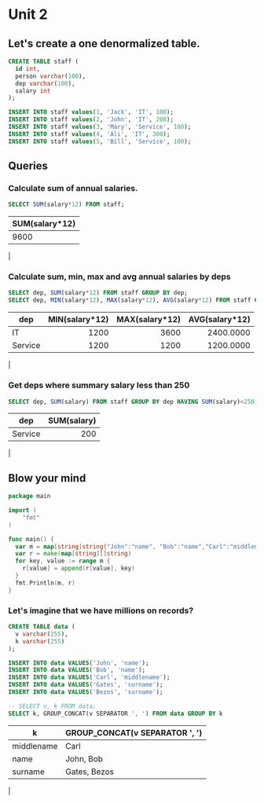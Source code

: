 # Unit 2

## Let's create a one denormalized table.

```sql
CREATE TABLE staff (
  id int,
  person varchar(100),
  dep varchar(100),
  salary int
);

INSERT INTO staff values(1, 'Jack', 'IT', 100);
INSERT INTO staff values(2, 'John', 'IT', 200);
INSERT INTO staff values(3, 'Mary', 'Service', 100);
INSERT INTO staff values(4, 'Ali', 'IT', 300);
INSERT INTO staff values(5, 'Bill', 'Service', 100);
```

## Queries

### Calculate sum of annual salaries.
```sql
SELECT SUM(salary*12) FROM staff;
```

|SUM(salary*12)|
|-|
|9600|
|

### Calculate sum, min, max and avg annual salaries by deps
```sql
SELECT dep, SUM(salary*12) FROM staff GROUP BY dep;
SELECT dep, MIN(salary*12), MAX(salary*12), AVG(salary*12) FROM staff GROUP BY dep;
```

|dep|MIN(salary*12)|MAX(salary*12)|AVG(salary*12)|
|--|--:|--:|--:|
|IT|1200|3600|2400.0000|
|Service|1200|1200|1200.0000|
|

### Get deps where summary salary less than 250
```sql
SELECT dep, SUM(salary) FROM staff GROUP BY dep HAVING SUM(salary)<250;
```


|dep|SUM(salary)|
|--|--:|
|Service|200|
|

## Blow your mind

```go
package main

import (
	"fmt"
)

func main() {
  var m = map[string]string{"John":"name", "Bob":"name","Carl":"middlename","Gates":"surname","Bezos":"surname"}
  var r = make(map[string][]string)
  for key, value := range m {
    r[value] = append(r[value], key)
  }
  fmt.Println(m, r)
}
```

### Let's imagine that we have millions on records?

```sql
CREATE TABLE data (
  v varchar(255),
  k varchar(255)
);

INSERT INTO data VALUES('John', 'name');
INSERT INTO data VALUES('Bob', 'name');
INSERT INTO data VALUES('Carl', 'middlename');
INSERT INTO data VALUES('Gates', 'surname');
INSERT INTO data VALUES('Bezos', 'surname');

-- SELECT v, k FROM data;
SELECT k, GROUP_CONCAT(v SEPARATOR ', ') FROM data GROUP BY k
```

|k|GROUP_CONCAT(v SEPARATOR ', ')|
|--|--|
|middlename|Carl|
name|John, Bob|
surname|Gates, Bezos|
|
